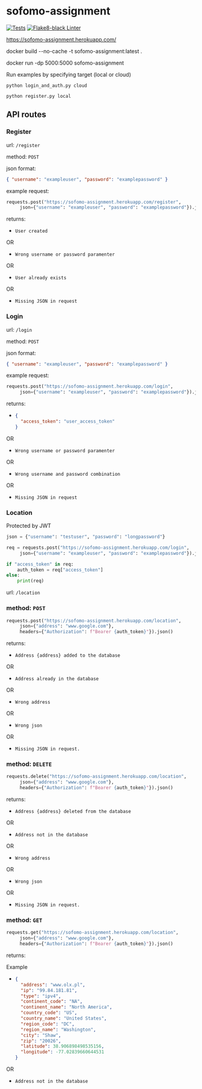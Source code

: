 # sofomo-assignment
[![Tests](https://github.com/eqtstv/Ipstack-RESTful-API/actions/workflows/test.yml/badge.svg)](https://github.com/eqtstv/Ipstack-RESTful-API/actions/workflows/test.yml)
[![Flake8-black Linter](https://github.com/eqtstv/Ipstack-RESTful-API/actions/workflows/linter.yml/badge.svg)](https://github.com/eqtstv/Ipstack-RESTful-API/actions/workflows/linter.yml)

https://sofomo-assignment.herokuapp.com/

docker build --no-cache -t sofomo-assignment:latest .

docker run -dp 5000:5000 sofomo-assignment

Run examples by specifying target (local or cloud)

`python login_and_auth.py cloud`

`python register.py local`

## API routes

### Register

url: `/register`

method: `POST`

json format:

```json
{ "username": "exampleuser", "password": "examplepassword" }
```

example request:

```python
requests.post("https://sofomo-assignment.herokuapp.com/register",
     json={"username": "exampleuser", "password": "examplepassword"}).json()
```

returns:

- `User created`

OR

- `Wrong username or password paramenter`

OR

- `User already exists`

OR

- `Missing JSON in request`

### Login

url: `/login`

method: `POST`

json format:

```json
{ "username": "exampleuser", "password": "examplepassword" }
```

example request:

```python
requests.post("https://sofomo-assignment.herokuapp.com/login",
     json={"username": "exampleuser", "password": "examplepassword"}).json()
```

returns:

- ```json
  {
    "access_token": "user_access_token"
  }
  ```

OR

- `Wrong username or password paramenter`

OR

- `Wrong username and password combination`

OR

- `Missing JSON in request`

### Location

Protected by JWT

```python
json = {"username": "testuser", "password": "longpassword"}

req = requests.post("https://sofomo-assignment.herokuapp.com/login",
     json={"username": "exampleuser", "password": "examplepassword"}).json()

if "access_token" in req:
    auth_token = req["access_token"]
else:
    print(req)

```

url: `/location`

### method: `POST`

```python
requests.post("https://sofomo-assignment.herokuapp.com/location",
     json={"address": "www.google.com"},
     headers={"Authorization": f"Bearer {auth_token}"}).json()
```

returns:

- `Address {address} added to the database`

OR

- `Address already in the database`

OR

- `Wrong address`

OR

- `Wrong json`

OR

- `Missing JSON in request.`

### method: `DELETE`

```python
requests.delete("https://sofomo-assignment.herokuapp.com/location",
     json={"address": "www.google.com"},
     headers={"Authorization": f"Bearer {auth_token}"}).json()
```

returns:

- `Address {address} deleted from the database`

OR

- `Address not in the database`

OR

- `Wrong address`

OR

- `Wrong json`

OR

- `Missing JSON in request.`

### method: `GET`

```python
requests.get("https://sofomo-assignment.herokuapp.com/location",
     json={"address": "www.google.com"},
     headers={"Authorization": f"Bearer {auth_token}"}).json()
```

returns:

Example

- ```json
  {
    "address": "www.olx.pl",
    "ip": "99.84.181.81",
    "type": "ipv4",
    "continent_code": "NA",
    "continent_name": "North America",
    "country_code": "US",
    "country_name": "United States",
    "region_code": "DC",
    "region_name": "Washington",
    "city": "Shaw",
    "zip": "20026",
    "latitude": 38.906898498535156,
    "longitude": -77.02839660644531
  }
  ```

OR

- `Address not in the database`
